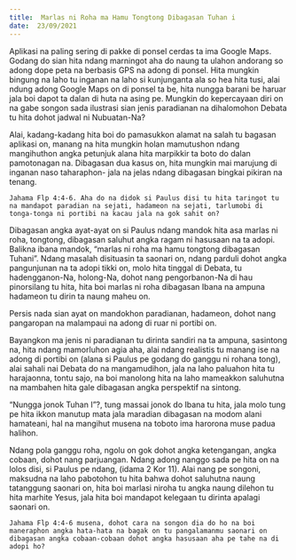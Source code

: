 ```yaml
---
title:  Marlas ni Roha ma Hamu Tongtong Dibagasan Tuhan i
date:  23/09/2021
---
```


Aplikasi na paling sering di pakke di ponsel cerdas ta ima Google Maps. Godang do sian hita ndang marningot aha do naung ta ulahon andorang so adong dope peta na berbasis GPS na adong di ponsel. Hita mungkin bingung na laho tu inganan na laho si kunjunganta ala so hea hita tusi, alai ndung adong Google Maps on di ponsel ta be, hita nungga barani be haruar jala boi dapot ta dalan di huta na asing pe. Mungkin do kepercayaan diri on na gabe songon sada ilustrasi sian jenis paradianan na dihalomohon Debata tu hita dohot jadwal ni Nubuatan-Na?

Alai, kadang-kadang hita boi do pamasukkon alamat na salah tu bagasan aplikasi on, manang na hita mungkin holan mamutushon ndang mangihuthon angka petunjuk alana hita marpikkir ta boto do dalan pamotonagan na. Dibagasan dua kasus on, hita mungkin mai marujung di inganan naso taharaphon- jala na jelas ndang dibagasan bingkai pikiran na tenang.

`Jahama Flp 4:4-6. Aha do na didok si Paulus disi tu hita taringot tu na mandapot paradian na sejati, hadameon na sejati, tarlumobi di tonga-tonga ni portibi na kacau jala na gok sahit on?`

Dibagasan angka ayat-ayat on si Paulus ndang mandok hita asa marlas ni roha, tongtong, dibagasan saluhut angka ragam ni hasusaan na ta adopi. Balikna ibana mandok, “marlas ni roha ma hamu tongtong dibagasan Tuhani”. Ndang masalah disituasin ta saonari on, ndang parduli dohot angka pangunjunan na ta adopi tikki on, molo hita tinggal di Debata, tu hadengganon-Na, holong-Na, dohot nang pengorbanon-Na di hau pinorsilang tu hita, hita boi marlas ni roha dibagasan Ibana na ampuna hadameon tu dirin ta naung maheu on.

Persis nada sian ayat on mandokhon paradianan, hadameon, dohot nang pangaropan na malampaui na adong di ruar ni portibi on.

Bayangkon ma jenis ni paradianan tu dirinta sandiri na ta ampuna, sasintong na, hita ndang mamorluhon agia aha, alai ndang realistis tu manang ise na adong di portibi on (alana si Paulus pe godang do ganggu ni rohana tong), alai sahali nai Debata do na mangamudihon, jala na laho paluahon hita tu harajaonna, tontu sajo, na boi manolong hita na laho mameakkon saluhutna na mambahen hita gale dibagasan angka perspektif na sintong.

“Nungga jonok Tuhan I”?, tung massai jonok do Ibana tu hita, jala molo tung pe hita ikkon manutup mata jala maradian dibagasan na modom alani hamateani, hal na mangihut musena na toboto ima harorona muse padua halihon.

Ndang pola ganggu roha, ngolu on gok dohot angka ketengangan, angka cobaan, dohot nang parjuangan. Ndang adong nanggo sada pe hita on na lolos disi, si Paulus pe ndang, (idama 2 Kor 11). Alai nang pe songoni, maksudna na laho pabotohon tu hita bahwa dohot saluhutna naung tatanggung saonari on, hita boi marlasi niroha tu angka naung dilehon tu hita marhite Yesus, jala hita boi mandapot kelegaan tu dirinta apalagi saonari on.

`Jahama Flp 4:4-6 musena, dohot cara na songon dia do ho na boi maneraphon angka hata-hata na bagak on tu pangalamanmu saonari on dibagasan angka cobaan-cobaan dohot angka hasusaan aha pe tahe na di adopi ho?`